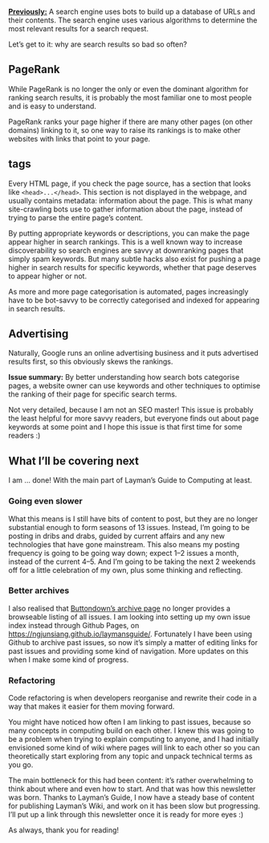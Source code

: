 [**Previously:**](https://buttondown.email/laymansguide/archive/) A search engine uses bots to build up a database of URLs and their contents. The search engine uses various algorithms to determine the most relevant results for a search request.

Let’s get to it: why are search results so bad so often?

## PageRank

While PageRank is no longer the only or even the dominant algorithm for ranking search results, it is probably the most familiar one to most people and is easy to understand.

PageRank ranks your page higher if there are many other pages (on other domains) linking to it, so one way to raise its rankings is to make other websites with links that point to your page.

## <meta> tags

Every HTML page, if you check the page source, has a section that looks like `<head>...</head>`. This section is not displayed in the webpage, and usually contains metadata: information about the page. This is what many site-crawling bots use to gather information about the page, instead of trying to parse the entire page’s content.

By putting appropriate keywords or descriptions, you can make the page appear higher in search rankings. This is a well known way to increase discoverability so search engines are savvy at downranking pages that simply spam keywords. But many subtle hacks also exist for pushing a page higher in search results for specific keywords, whether that page deserves to appear higher or not.

As more and more page categorisation is automated, pages increasingly have to be bot-savvy to be correctly categorised and indexed for appearing in search results.

## Advertising

Naturally, Google runs an online advertising business and it puts advertised results first, so this obviously skews the rankings.

**Issue summary:** By better understanding how search bots categorise pages, a website owner can use keywords and other techniques to optimise the ranking of their page for specific search terms.

Not very detailed, because I am not an SEO master! This issue is probably the least helpful for more savvy readers, but everyone finds out about page keywords at some point and I hope this issue is that first time for some readers :)

## What I’ll be covering next

I am ... done! With the main part of Layman’s Guide to Computing at least.

### Going even slower

What this means is I still have bits of content to post, but they are no longer substantial enough to form seasons of 13 issues. Instead, I’m going to be posting in dribs and drabs, guided by current affairs and any new technologies that have gone mainstream. This also means my posting frequency is going to be going way down; expect 1–2 issues a month, instead of the current 4–5. And I’m going to be taking the next 2 weekends off for a little celebration of my own, plus some thinking and reflecting.

### Better archives

I also realised that [Buttondown’s archive page](https://buttondown.email/laymansguide/archive/) no longer provides a browseable listing of all issues. I am looking into setting up my own issue index instead through Github Pages, on https://ngjunsiang.github.io/laymansguide/. Fortunately I have been using Github to archive past issues, so now it’s simply a matter of editing links for past issues and providing some kind of navigation. More updates on this when I make some kind of progress.

### Refactoring

Code refactoring is when developers reorganise and rewrite their code in a way that makes it easier for them moving forward.

You might have noticed how often I am linking to past issues, because so many concepts in computing build on each other. I knew this was going to be a problem when trying to explain computing to anyone, and I had initially envisioned some kind of wiki where pages will link to each other so you can theoretically start exploring from any topic and unpack technical terms as you go.

The main bottleneck for this had been content: it’s rather overwhelming to think about where and even how to start. And that was how this newsletter was born. Thanks to Layman’s Guide, I now have a steady base of content for publishing Layman’s Wiki, and work on it has been slow but progressing. I’ll put up a link through this newsletter once it is ready for more eyes :)

As always, thank you for reading!

